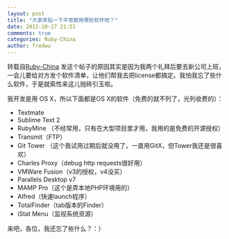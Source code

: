 ```yaml
---
layout: post
title: "大家来贴一下平常都用哪些软件吧？"
date: 2012-10-17 21:51
comments: true
categories: Ruby-China
author: fredwu
---
```

转载自[Ruby-China](http://ruby-china.org/topics/291)
发这个帖子的原因其实是因为我两个礼拜后要去新公司上班，一会儿要给对方发个软件清单，让他们帮我去把license都搞定。我怕我忘了些什么软件，于是就索性来这儿抛砖引玉啦。

我开发是用 OS X，所以下面都是OS X的软件（免费的就不列了，光列收费的）：

-   Textmate
-   Sublime Text 2
-   RubyMine （不经常用，只有在大型项目里才用，我用的是免费的开源授权）
-   Transmit（FTP）
-   Git Tower （这个我试用过期后就没用了，一直用GitX，但Tower我还是很喜欢）
-   Charles Proxy（debug http requests很好用）
-   VMWare Fusion（v3的授权，v4没买）
-   Parallels Desktop v7
-   MAMP Pro（这个是弄本地PHP环境用的）
-   Alfred（快速launch程序）
-   TotalFinder（tab版本的Finder）
-   iStat Menu（监视系统资源）

来吧，各位，我还忘了些什么？：）
